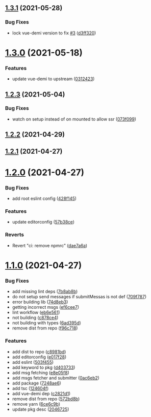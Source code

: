 ## [1.3.1](https://github.com/klarkc/vue-i18n-fetch/compare/v1.3.0...v1.3.1) (2021-05-28)


### Bug Fixes

* lock vue-demi version to fix [#3](https://github.com/klarkc/vue-i18n-fetch/issues/3) ([d3ff320](https://github.com/klarkc/vue-i18n-fetch/commit/d3ff3202fb371ca33aa0f79dd65c17396c8c69fc))

# [1.3.0](https://github.com/klarkc/vue-i18n-fetch/compare/v1.2.3...v1.3.0) (2021-05-18)


### Features

* update vue-demi to upstream ([0312423](https://github.com/klarkc/vue-i18n-fetch/commit/03124236e975d7119c4e755213e009ed8485b774))

## [1.2.3](https://github.com/klarkc/vue-i18n-fetch/compare/v1.2.2...v1.2.3) (2021-05-04)


### Bug Fixes

* watch on setup instead of on mounted to allow ssr ([073f099](https://github.com/klarkc/vue-i18n-fetch/commit/073f0993b120680726c664c010e5e99a0a7610fe))

## [1.2.2](https://github.com/klarkc/vue-i18n-fetch/compare/v1.2.1...v1.2.2) (2021-04-29)

## [1.2.1](https://github.com/klarkc/vue-i18n-fetch/compare/v1.1.0...v1.2.1) (2021-04-27)

# [1.2.0](https://github.com/klarkc/vue-i18n-fetch/compare/v1.1.0...v1.2.0) (2021-04-27)


### Bug Fixes

* add root eslint config ([428f145](https://github.com/klarkc/vue-i18n-fetch/commit/428f1456f80b326d13f6df090a4ba9b952aec68b))


### Features

* update editorconfig ([57b38ce](https://github.com/klarkc/vue-i18n-fetch/commit/57b38ceb63ae9924ec6208dc0e08b5cb6297c233))


### Reverts

* Revert "ci: remove npmrc" ([dae7a6a](https://github.com/klarkc/vue-i18n-fetch/commit/dae7a6ac56efa802ca21007f68be522702ad935b))



# [1.1.0](https://github.com/klarkc/vue-i18n-fetch/compare/v1.1.0...v1.2.0) (2021-04-27)


### Bug Fixes

* add missing lint deps ([7b8ab8b](https://github.com/klarkc/vue-i18n-fetch/commit/7b8ab8bb6afcf31b36d89d3c197aa276f049dd47))
* do not setup send messages if submitMessas is not def ([709f787](https://github.com/klarkc/vue-i18n-fetch/commit/709f787d8d7a0903e6480a7e3042cf2085f30017))
* error building lib ([74d8eb3](https://github.com/klarkc/vue-i18n-fetch/commit/74d8eb35a8723ff6a91f223c572a55d8db04de9d))
* getting incorrect msgs ([ef6cee7](https://github.com/klarkc/vue-i18n-fetch/commit/ef6cee7d374509a6e854c5ae20b97ef12543d4f3))
* lint workflow ([eb6e561](https://github.com/klarkc/vue-i18n-fetch/commit/eb6e561dce8d1f35db2cdcc92b5c5ac452498df3))
* not building ([c878ce4](https://github.com/klarkc/vue-i18n-fetch/commit/c878ce419f139aba368a3b7b4ed619582e796369))
* not building with types ([6ad395d](https://github.com/klarkc/vue-i18n-fetch/commit/6ad395da459d6ba7cf1985ae90d28a70e258c162))
* remove dist from repo ([f96c718](https://github.com/klarkc/vue-i18n-fetch/commit/f96c718d3fd60a4f0a88e7390877ccc9f8442d3e))


### Features

* add dist to repo ([c8981bd](https://github.com/klarkc/vue-i18n-fetch/commit/c8981bd0330f3f75fd1dc7260fad39b29e4db9b7))
* add editorconfig ([e017f28](https://github.com/klarkc/vue-i18n-fetch/commit/e017f286d94b7821b748735e5ace5cd0945e55d2))
* add eslint ([503f455](https://github.com/klarkc/vue-i18n-fetch/commit/503f45596215119dba887b36ae48cb208a4b064f))
* add keyword to pkg ([d403733](https://github.com/klarkc/vue-i18n-fetch/commit/d4037332e54a16ffd9cf2b37cdaffe6a10816111))
* add msg fetching ([e8e05f8](https://github.com/klarkc/vue-i18n-fetch/commit/e8e05f81b832936d962c0acd444b1c684641c1dc))
* add msgs fetcher and submitter ([0ac6eb2](https://github.com/klarkc/vue-i18n-fetch/commit/0ac6eb2781fc7e85ffb6d18f5d3703a085583b65))
* add package ([7248ae6](https://github.com/klarkc/vue-i18n-fetch/commit/7248ae65f1557aa99e34b0bab5fecb3d8cee71d9))
* add tsc ([124604f](https://github.com/klarkc/vue-i18n-fetch/commit/124604f3fc33305eebaba4e5e334b9979cafbce1))
* add vue-demi dep ([c2821d1](https://github.com/klarkc/vue-i18n-fetch/commit/c2821d1d701bbd39c1d41e1b682ccf5abade8b49))
* remove dist from repo ([572bd8b](https://github.com/klarkc/vue-i18n-fetch/commit/572bd8b1840c7d84a5c239820bd6689463432f46))
* remove yarn ([6ce6c9b](https://github.com/klarkc/vue-i18n-fetch/commit/6ce6c9b00e3bc2ac164388f17f311214cfd33576))
* update pkg desc ([2046725](https://github.com/klarkc/vue-i18n-fetch/commit/20467259609ef2b8676647b622bbdc67a0c5d14b))

